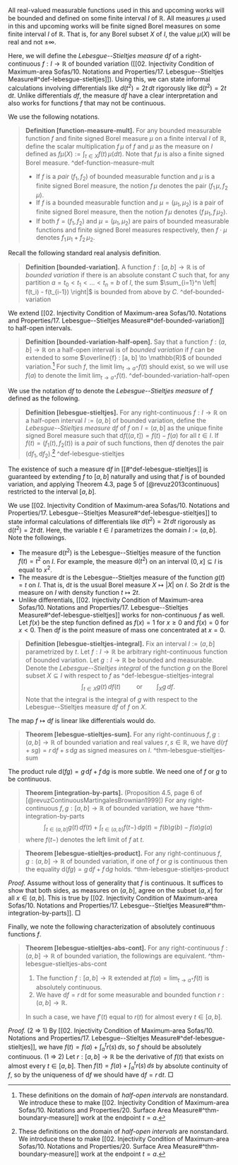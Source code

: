 All real-valued measurable functions used in this and upcoming works will be bounded and defined on some finite interval $I$ of $\mathbb{R}$. All measures $\mu$ used in this and upcoming works will be finite signed Borel measures on some finite interval $I$ of $\mathbb{R}$. That is, for any Borel subset $X$ of $I$, the value $\mu(X)$ will be real and not $\pm \infty$.

Here, we will define the _Lebesgue--Stieltjes measure_ $\mathrm{d} f$ of a right-continuous $f : I \to \mathbb{R}$ of bounded variation ([[02. Injectivity Condition of Maximum-area Sofas/10. Notations and Properties/17. Lebesgue--Stieltjes Measure#^def-lebesgue-stieltjes]]). Using this, we can state informal calculations involving differentials like $d(t^2) = 2t \, dt$ rigorously like $\mathrm{d}(t^2) = 2t \, \mathrm{d}t$. Unlike differentials $df$, the measure $\mathrm{d} f$ have a clear interpretation and also works for functions $f$ that may not be continuous.

We use the following notations. 

> __Definition [function-measure-mult].__ For any bounded measurable function $f$ and finite signed Borel measure $\mu$ on a finite interval $I$ of $\mathbb{R}$, define the scalar multiplication $f \, \mu$ of $f$ and $\mu$ as the measure on $I$ defined as $f \mu(X) := \int_{t \in X} f(t) \, \mu(dt)$. Note that $f \, \mu$ is also a finite signed Borel measure. ^def-function-measure-mult
> 
> - If $f$ is a _pair_ $(f_1, f_2)$ of bounded measurable function and $\mu$ is a finite signed Borel measure, the notion $f \, \mu$ denotes the pair $(f_1 \, \mu, f_2 \, \mu)$.
> - If $f$ is a bounded measurable function and $\mu = (\mu_1, \mu_2)$ is a pair of finite signed Borel measure, then the notion $f \, \mu$ denotes $(f \, \mu_1, f \, \mu_2)$.
> - If both $f = (f_1, f_2)$ and $\mu = (\mu_1, \mu_2)$ are pairs of bounded measurable functions and finite signed Borel measures respectively, then $f \cdot \mu$ denotes $f_1 \, \mu_1 + f_2 \, \mu_2$. 

Recall the following standard real analysis definition.

> __Definition [bounded-variation].__ A function $f : [a, b] \to \mathbb{R}$ is of _bounded variation_ if there is an absolute constant $C$ such that, for any partition $a = t_0 < t_1 < \dots < t_n = b$ of $I$, the sum $\sum_{i=1}^n \left| f(t_i) - f(t_{i-1}) \right|$ is bounded from above by $C$. ^def-bounded-variation

We extend [[02. Injectivity Condition of Maximum-area Sofas/10. Notations and Properties/17. Lebesgue--Stieltjes Measure#^def-bounded-variation]] to half-open intervals.

> __Definition [bounded-variation-half-open].__ Say that a function $f : (a, b] \to \mathbb{R}$ on a half-open interval is of _bounded variation_ if $f$ can be extended to some $\overline{f} : [a, b] \to \mathbb{R}$ of bounded variation.[^ls-nonstandard] For such $f$, the limit $\lim_{ t \to a^+ } f(t)$ should exist, so we will use $f(a)$ to denote the limit $\lim_{ t \to a^+ } f(t)$. ^def-bounded-variation-half-open

We use the notation $\mathrm{d} f$ to denote the _Lebesgue--Stieltjes measure_ of $f$ defined as the following.

> __Definition [lebesgue-stieltjes].__ For any right-continuous $f : I \to \mathbb{R}$ on a half-open interval $I := (a, b]$ of bounded variation, define the _Lebesgue--Stieltjes measure_ $\mathrm{d} f$ of $f$ on $I = (a, b]$ as the unique finite signed Borel measure such that $\mathrm{d} f((a, t]) = f(t) - f(a)$ for all $t \in I$. If $f(t) = (f_1(t), f_2(t))$ is a _pair_ of such functions, then $\mathrm{d} f$ denotes the pair $(\mathrm{d} f_1, \mathrm{d} f_2)$.[^ls-nonstandard] ^def-lebesgue-stieltjes

The existence of such a measure $\mathrm{d} f$ in [[#^def-lebesgue-stieltjes]] is guaranteed by extending $f$ to $[a, b]$ naturally and using that $f$ is of bounded variation, and applying Theorem 4.3, page 5 of [@revuz2013continuous] restricted to the interval $[a, b]$.

We use [[02. Injectivity Condition of Maximum-area Sofas/10. Notations and Properties/17. Lebesgue--Stieltjes Measure#^def-lebesgue-stieltjes]] to state informal calculations of differentials like $d(t^2) = 2t \, dt$ rigorously as $\mathrm{d}(t^2) = 2t \, \mathrm{d}t$. Here, the variable $t \in I$ parametrizes the domain $I := (a, b]$. Note the followings.

- The measure $\mathrm{d}(t^2)$ is the Lebesgue--Stieltjes measure of the function $f(t) = t^2$ on $I$. For example, the measure $\mathrm{d}(t^2)$ on an interval $(0, x] \subseteq I$ is equal to $x^2$.
- The measure $\mathrm{d} t$ is the Lebesgue--Stieltjes measure of the function $g(t) = t$ on $I$. That is, $\mathrm{d} t$ is the usual Borel measure $X \mapsto |X|$ on $I$. So $2t \, \mathrm{d}t$ is the measure on $I$ with density function $t \mapsto 2t$.
- Unlike differentials, [[02. Injectivity Condition of Maximum-area Sofas/10. Notations and Properties/17. Lebesgue--Stieltjes Measure#^def-lebesgue-stieltjes]] works for non-continuous $f$ as well. Let $f(x)$ be the step function defined as $f(x) = 1$ for $x \geq 0$ and $f(x) = 0$ for $x < 0$. Then $\mathrm{d}f$ is the point measure of mass one concentrated at $x=0$.

> __Definition [lebesgue-stieltjes-integral].__ Fix an interval $I := (a, b]$ parametrized by $t$. Let $f : I \to \mathbb{R}$ be arbitrary right-continuous function of bounded variation. Let $g : I \to \mathbb{R}$ be bounded and measurable. Denote the _Lebesgue--Stieltjes integral_ of the function $g$ on the Borel subset $X \subseteq I$ with respect to $f$ as ^def-lebesgue-stieltjes-integral
$$
\int_{t\in X} g(t) \, df(t) \qquad \text{ or} \qquad \int_{X} g \, df.
$$
> Note that the integral is the integral of $g$ with respect to the Lebesgue--Stieltjes measure $\mathrm{d} f$ of $f$ on $X$.

The map $f \mapsto \mathrm{d} f$ is linear like differentials would do.

> __Theorem [lebesgue-stieltjes-sum].__ For any right-continuous $f, g : (a, b] \to \mathbb{R}$ of bounded variation and real values $r, s \in \mathbb{R}$, we have $\mathrm{d} (r f + s g) = r \, \mathrm{d} f + s \, \mathrm{d} g$ as signed measures on $I$. ^thm-lebesgue-stieltjes-sum

The product rule $\mathrm{d}(fg) = g \, \mathrm{d}f + f \, \mathrm{d}g$ is more subtle. We need one of $f$ or $g$ to be continuous.

> __Theorem [integration-by-parts].__ (Proposition 4.5, page 6 of [@revuzContinuousMartingalesBrownian1999]) For any right-continuous $f, g : [a, b] \to \mathbb{R}$ of bounded variation, we have ^thm-integration-by-parts
$$
\int_{t \in (a, b]} g(t)\, df(t) + \int_{t \in (a, b]} f(t-) \, dg(t) = f(b) g(b) - f(a) g(a)
$$
> where $f(t-)$ denotes the left limit of $f$ at $t$.

> __Theorem [lebesgue-stieltjes-product].__ For any right-continuous $f, g : (a, b] \to \mathbb{R}$ of bounded variation, if one of $f$ or $g$ is continuous then the equality $\mathrm{d}(fg) = g \, \mathrm{d}f + f \, \mathrm{d}g$ holds. ^thm-lebesgue-stieltjes-product

_Proof._ Assume without loss of generality that $f$ is continuous. It suffices to show that both sides, as measures on $(a, b]$, agree on the subset $(a, x]$ for all $x \in (a, b]$. This is true by [[02. Injectivity Condition of Maximum-area Sofas/10. Notations and Properties/17. Lebesgue--Stieltjes Measure#^thm-integration-by-parts]]. □

Finally, we note the following characterization of absolutely continuous functions $f$.

> __Theorem [lebesgue-stieltjes-abs-cont].__ For any right-continuous $f : (a, b] \to \mathbb{R}$ of bounded variation, the followings are equivalent. ^thm-lebesgue-stieltjes-abs-cont
> 
> 1. The function $f : [a, b] \to \mathbb{R}$ extended at $f(a) = \lim_{ t \to a^+ } f(t)$ is absolutely continuous.
> 2. We have $\mathrm{d} f = r \, \mathrm{d} t$ for some measurable and bounded function $r : (a, b] \to \mathbb{R}$.
> 
> In such a case, we have $f'(t)$ equal to $r(t)$ for almost every $t \in [a, b]$.

_Proof._ (2 $\Rightarrow$ 1) By [[02. Injectivity Condition of Maximum-area Sofas/10. Notations and Properties/17. Lebesgue--Stieltjes Measure#^def-lebesgue-stieltjes]], we have $f(t) = f(a) + \int_a^t r(s)\,ds$, so $f$ should be absolutely continuous. (1 $\Rightarrow$ 2) Let $r : [a, b] \to \mathbb{R}$ be the derivative of $f(t)$ that exists on almost every $t \in [a, b]$. Then $f(t) = f(a) + \int_a^t r(s)\,ds$ by absolute continuity of $f$, so by the uniqueness of $\mathrm{d} f$ we should have $\mathrm{d} f = r \, \mathrm{d} t$. □

[^ls-nonstandard]: These definitions on the domain of _half-open intervals_ are nonstandard. We introduce these to make [[02. Injectivity Condition of Maximum-area Sofas/10. Notations and Properties/20. Surface Area Measure#^thm-boundary-measure]] work at the endpoint $t = a$.